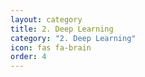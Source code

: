 ```yaml
---
layout: category
title: 2. Deep Learning
category: "2. Deep Learning"
icon: fas fa-brain
order: 4
---
```

